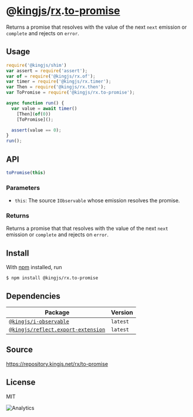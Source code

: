 # @[kingjs][@kingjs]/[rx][ns0].[to-promise][ns1]
Returns a promise that resolves with the value of the next `next` emission or `complete` and rejects on `error`.
## Usage
```js
require('@kingjs/shim')
var assert = require('assert');
var of = require('@kingjs/rx.of');
var timer = require('@kingjs/rx.timer');
var Then = require('@kingjs/rx.then');
var ToPromise = require('@kingjs/rx.to-promise');

async function run() {
  var value = await timer()
    [Then](of(0))
    [ToPromise]();

  assert(value == 0);
}
run();
```

## API
```ts
toPromise(this)
```

### Parameters
- `this`: The source `IObservable` whose emission resolves the promise.
### Returns
Returns a promise that that resolves with the value of the next `next` emission or `complete` and rejects on `error`.


## Install
With [npm](https://npmjs.org/) installed, run
```
$ npm install @kingjs/rx.to-promise
```
## Dependencies
|Package|Version|
|---|---|
|[`@kingjs/i-observable`](https://www.npmjs.com/package/@kingjs/i-observable)|`latest`|
|[`@kingjs/reflect.export-extension`](https://www.npmjs.com/package/@kingjs/reflect.export-extension)|`latest`|
## Source
https://repository.kingjs.net/rx/to-promise
## License
MIT

![Analytics](https://analytics.kingjs.net/rx/to-promise)

[@kingjs]: https://www.npmjs.com/package/kingjs
[ns0]: https://www.npmjs.com/package/@kingjs/rx
[ns1]: https://www.npmjs.com/package/@kingjs/rx.to-promise
